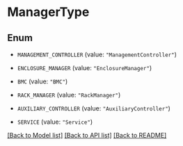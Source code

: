 # ManagerType

## Enum


* `MANAGEMENT_CONTROLLER` (value: `"ManagementController"`)

* `ENCLOSURE_MANAGER` (value: `"EnclosureManager"`)

* `BMC` (value: `"BMC"`)

* `RACK_MANAGER` (value: `"RackManager"`)

* `AUXILIARY_CONTROLLER` (value: `"AuxiliaryController"`)

* `SERVICE` (value: `"Service"`)


[[Back to Model list]](../README.md#documentation-for-models) [[Back to API list]](../README.md#documentation-for-api-endpoints) [[Back to README]](../README.md)


